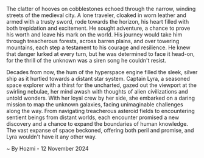 
The clatter of hooves on cobblestones echoed through the narrow, winding streets of the medieval city. A lone traveler, cloaked in worn leather and armed with a trusty sword, rode towards the horizon, his heart filled with both trepidation and excitement. He sought adventure, a chance to prove his worth and leave his mark on the world. His journey would take him through treacherous forests, across barren plains, and over towering mountains, each step a testament to his courage and resilience. He knew that danger lurked at every turn, but he was determined to face it head-on, for the thrill of the unknown was a siren song he couldn't resist.

Decades from now, the hum of the hyperspace engine filled the sleek, silver ship as it hurtled towards a distant star system. Captain Lyra, a seasoned space explorer with a thirst for the uncharted, gazed out the viewport at the swirling nebulae, her mind awash with thoughts of alien civilizations and untold wonders. With her loyal crew by her side, she embarked on a daring mission to map the unknown galaxies, facing unimaginable challenges along the way. From navigating treacherous asteroid fields to encountering sentient beings from distant worlds, each encounter promised a new discovery and a chance to expand the boundaries of human knowledge. The vast expanse of space beckoned, offering both peril and promise, and Lyra wouldn't have it any other way. 

~ By Hozmi - 12 November 2024
